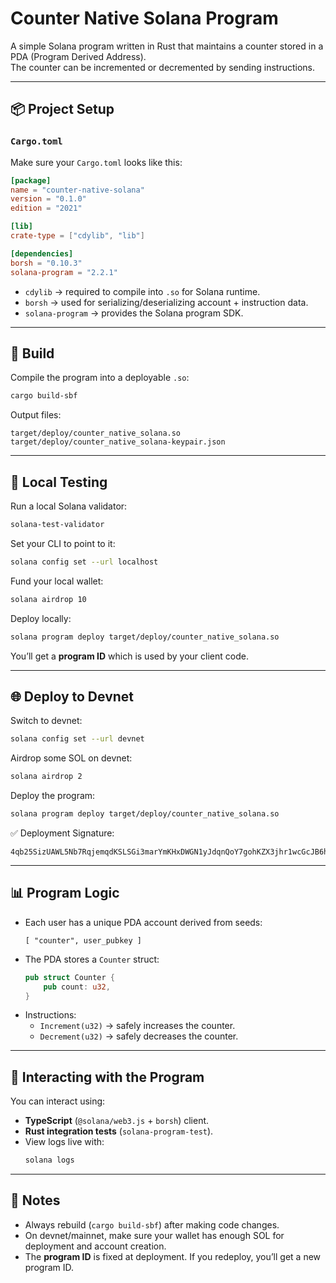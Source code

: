 
# Counter Native Solana Program

A simple Solana program written in Rust that maintains a counter stored in a PDA (Program Derived Address).  
The counter can be incremented or decremented by sending instructions.

---

## 📦 Project Setup

### `Cargo.toml`
Make sure your `Cargo.toml` looks like this:

```toml
[package]
name = "counter-native-solana"
version = "0.1.0"
edition = "2021"

[lib]
crate-type = ["cdylib", "lib"]

[dependencies]
borsh = "0.10.3"
solana-program = "2.2.1"
```

- `cdylib` → required to compile into `.so` for Solana runtime.  
- `borsh` → used for serializing/deserializing account + instruction data.  
- `solana-program` → provides the Solana program SDK.

---

## 🔨 Build

Compile the program into a deployable `.so`:

```bash
cargo build-sbf
```

Output files:

```
target/deploy/counter_native_solana.so
target/deploy/counter_native_solana-keypair.json
```

---

## 🧪 Local Testing

Run a local Solana validator:

```bash
solana-test-validator
```

Set your CLI to point to it:

```bash
solana config set --url localhost
```

Fund your local wallet:

```bash
solana airdrop 10
```

Deploy locally:

```bash
solana program deploy target/deploy/counter_native_solana.so
```

You’ll get a **program ID** which is used by your client code.

---

## 🌐 Deploy to Devnet

Switch to devnet:

```bash
solana config set --url devnet
```

Airdrop some SOL on devnet:

```bash
solana airdrop 2
```

Deploy the program:

```bash
solana program deploy target/deploy/counter_native_solana.so
```

✅ Deployment Signature:  
```
4qb25SizUAWL5Nb7RqjemqdKSLSGi3marYmKHxDWGN1yJdqnQoY7gohKZX3jhr1wcGcJB6hvSXmX1ATo82QLXRMe
```

---

## 📊 Program Logic

- Each user has a unique PDA account derived from seeds:  
  ```
  [ "counter", user_pubkey ]
  ```
- The PDA stores a `Counter` struct:
  ```rust
  pub struct Counter {
      pub count: u32,
  }
  ```
- Instructions:
  - `Increment(u32)` → safely increases the counter.
  - `Decrement(u32)` → safely decreases the counter.

---

## 📡 Interacting with the Program

You can interact using:
- **TypeScript** (`@solana/web3.js` + `borsh`) client.  
- **Rust integration tests** (`solana-program-test`).  
- View logs live with:
  ```bash
  solana logs
  ```

---

## 📝 Notes
- Always rebuild (`cargo build-sbf`) after making code changes.  
- On devnet/mainnet, make sure your wallet has enough SOL for deployment and account creation.  
- The **program ID** is fixed at deployment. If you redeploy, you’ll get a new program ID.  


